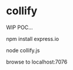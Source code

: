 collify
=======

WIP POC...

  npm install express.io
  
  node collify.js
  
  browse to localhost:7076
  

